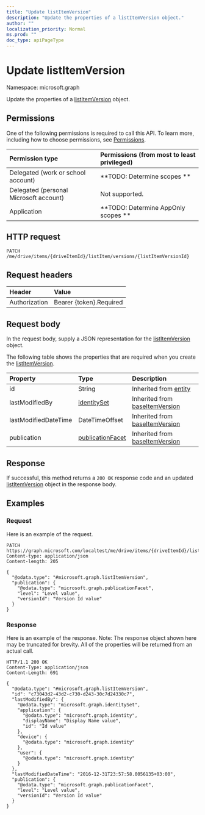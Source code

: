 ```yaml
---
title: "Update listItemVersion"
description: "Update the properties of a listItemVersion object."
author: ""
localization_priority: Normal
ms.prod: ""
doc_type: apiPageType
---
```


# Update listItemVersion

Namespace: microsoft.graph

Update the properties of a [listItemVersion](../resources/listitemversion.md) object.

## Permissions
One of the following permissions is required to call this API. To learn more, including how to choose permissions, see [Permissions](/concepts/permissions-reference.md).

|Permission type|Permissions (from most to least privileged)|
|:---|:---|
|Delegated (work or school account)|**TODO: Determine scopes **|
|Delegated (personal Microsoft account)|Not supported.|
|Application|**TODO: Determine AppOnly scopes **|

## HTTP request
<!-- {
  "blockType": "ignored"
}
-->
``` http
PATCH /me/drive/items/{driveItemId}/listItem/versions/{listItemVersionId}
```

## Request headers
|Header|Value|
|:---|:---|
|Authorization|Bearer {token}.Required|

## Request body
In the request body, supply a JSON representation for the [listItemVersion](../resources/listitemversion.md) object.

The following table shows the properties that are required when you create the [listItemVersion](../resources/listitemversion.md).

|Property|Type|Description|
|:---|:---|:---|
|id|String| Inherited from [entity](../resources/entity.md)|
|lastModifiedBy|[identitySet](../resources/identityset.md)| Inherited from [baseItemVersion](../resources/baseitemversion.md)|
|lastModifiedDateTime|DateTimeOffset| Inherited from [baseItemVersion](../resources/baseitemversion.md)|
|publication|[publicationFacet](../resources/publicationfacet.md)| Inherited from [baseItemVersion](../resources/baseitemversion.md)|



## Response
If successful, this method returns a `200 OK` response code and an updated [listItemVersion](../resources/listitemversion.md) object in the response body.

## Examples

### Request
Here is an example of the request.
<!-- {
  "blockType": "request",
  "name": "update_listitemversion"
}
-->
``` http
PATCH https://graph.microsoft.com/localtest/me/drive/items/{driveItemId}/listItem/versions/{listItemVersionId}
Content-type: application/json
Content-length: 205

{
  "@odata.type": "#microsoft.graph.listItemVersion",
  "publication": {
    "@odata.type": "microsoft.graph.publicationFacet",
    "level": "Level value",
    "versionId": "Version Id value"
  }
}
```

### Response
Here is an example of the response. Note: The response object shown here may be truncated for brevity. All of the properties will be returned from an actual call.
<!-- {
  "blockType": "response",
  "truncated": true
}
-->
``` http
HTTP/1.1 200 OK
Content-Type: application/json
Content-Length: 691

{
  "@odata.type": "#microsoft.graph.listItemVersion",
  "id": "c73043d2-43d2-c730-d243-30c7d24330c7",
  "lastModifiedBy": {
    "@odata.type": "microsoft.graph.identitySet",
    "application": {
      "@odata.type": "microsoft.graph.identity",
      "displayName": "Display Name value",
      "id": "Id value"
    },
    "device": {
      "@odata.type": "microsoft.graph.identity"
    },
    "user": {
      "@odata.type": "microsoft.graph.identity"
    }
  },
  "lastModifiedDateTime": "2016-12-31T23:57:58.0056135+03:00",
  "publication": {
    "@odata.type": "microsoft.graph.publicationFacet",
    "level": "Level value",
    "versionId": "Version Id value"
  }
}
```

